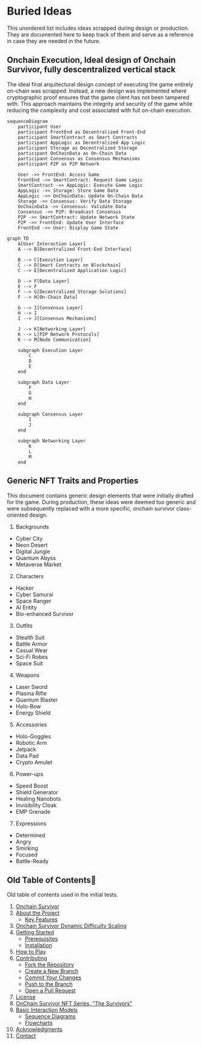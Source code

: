 # Buried Ideas
This unordered list includes ideas scrapped during design or production. They are documented here to keep track of them and serve as a reference in case they are needed in the future. 

## 


## Onchain Execution, Ideal design of Onchain Survivor, fully descentralized vertical stack
The ideal final arquitectural design concept of executing the game entirely on-chain was scrapped. Instead, a new design was implemented where cryptographic proof ensures that the game client has not been tampered with. This approach maintains the integrity and security of the game while reducing the complexity and cost associated with full on-chain execution.

```mermaid
sequenceDiagram
    participant User
    participant FrontEnd as Decentralized Front-End
    participant SmartContract as Smart Contracts
    participant AppLogic as Decentralized App Logic
    participant Storage as Decentralized Storage
    participant OnChainData as On-Chain Data
    participant Consensus as Consensus Mechanisms
    participant P2P as P2P Network

    User ->> FrontEnd: Access Game
    FrontEnd ->> SmartContract: Request Game Logic
    SmartContract ->> AppLogic: Execute Game Logic
    AppLogic ->> Storage: Store Game Data
    AppLogic ->> OnChainData: Update On-Chain Data
    Storage ->> Consensus: Verify Data Storage
    OnChainData ->> Consensus: Validate Data
    Consensus ->> P2P: Broadcast Consensus
    P2P ->> SmartContract: Update Network State
    P2P ->> FrontEnd: Update User Interface
    FrontEnd ->> User: Display Game State
```

```mermaid
graph TD
    A[User Interaction Layer]
    A --> B[Decentralized Front-End Interface]

    B --> C[Execution Layer]
    C --> D[Smart Contracts on Blockchain]
    C --> E[Decentralized Application Logic]

    D --> F[Data Layer]
    E --> F
    F --> G[Decentralized Storage Solutions]
    F --> H[On-Chain Data]

    G --> I[Consensus Layer]
    H --> I
    I --> J[Consensus Mechanisms]

    J --> K[Networking Layer]
    K --> L[P2P Network Protocols]
    K --> M[Node Communication]
    
    subgraph Execution Layer
        C
        D
        E
    end
    
    subgraph Data Layer
        F
        G
        H
    end
    
    subgraph Consensus Layer
        I
        J
    end
    
    subgraph Networking Layer
        K
        L
        M
    end
```

## Generic NFT Traits and Properties
This document contains generic design elements that were initially drafted for the game. During production, these ideas were deemed too generic and were subsequently replaced with a more specific, onchain survivor class-oriented design.

1. Backgrounds

* Cyber City
* Neon Desert
* Digital Jungle
* Quantum Abyss
* Metaverse Market

2. Characters

* Hacker
* Cyber Samurai
* Space Ranger
* AI Entity
* Bio-enhanced Survivor

3. Outfits

* Stealth Suit
* Battle Armor
* Casual Wear
* Sci-Fi Robes
* Space Suit

4. Weapons

* Laser Sword
* Plasma Rifle
* Quantum Blaster
* Holo-Bow
* Energy Shield

5. Accessories

* Holo-Goggles
* Robotic Arm
* Jetpack
* Data Pad
* Crypto Amulet

6. Power-ups

* Speed Boost
* Shield Generator
* Healing Nanobots
* Invisibility Cloak
* EMP Grenade

7. Expressions

* Determined
* Angry
* Smirking
* Focused
* Battle-Ready


## Old Table of Contents🧩
Old table of contents used in the initial tests. 

1. [Onchain Survivor](#onchain-survivor)
2. [About the Project](#about-the-project)
   - [Key Features](#key-features)
3. [Onchain Survivor Dynamic Difficulty Scaling](#onchain-survivor-dynamic-difficulty-scaling)
4. [Getting Started](#getting-started)
   - [Prerequisites](#%EF%B8%8prerequisites%EF%B8%8F)
   - [Installation](#installation)
5. [How to Play](#how-to-play)
6. [Contributing](#contributing)
   - [Fork the Repository](#fork-the-repository)
   - [Create a New Branch](#create-a-new-branch)
   - [Commit Your Changes](#commit-your-changes)
   - [Push to the Branch](#push-to-the-branch)
   - [Open a Pull Request](#open-a-pull-request)
7. [License](#license)
8. [OnChain Survivor NFT Series, "The Survivors"](#-onchain-survivor-nft-series-the-survivors--)
9. [Basic Interaction Models](#-basic-interaction-models-%EF%B8%8F)
   - [Sequence Diagrams](#sequence-diagrams)
   - [Flowcharts](#flowcharts)
10. [Acknowledgments](#-acknowledgments)
11. [Contact](#-contact)